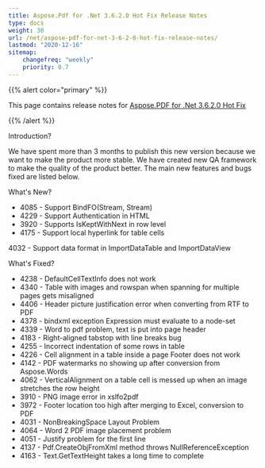 ```yaml
---
title: Aspose.Pdf for .Net 3.6.2.0 Hot Fix Release Notes
type: docs
weight: 30
url: /net/aspose-pdf-for-net-3-6-2-0-hot-fix-release-notes/
lastmod: "2020-12-16"
sitemap:
    changefreq: "weekly"
    priority: 0.7
---
```


{{% alert color="primary" %}} 

This page contains release notes for [Aspose.PDF for .Net 3.6.2.0 Hot Fix](http://www.aspose.com/downloads/pdf/net/new-releases/aspose.pdf-for-.net-3.6.2.0-hot-fix/)

{{% /alert %}} 

Introduction? 

We have spent more than 3 months to publish this new version because we want to 
make the product more stable. We have created new QA framework to make the 
quality of the product better. The main new features and bugs fixed are listed 
below. 

What's New? 

- 4085 - Support 
  BindFO(Stream, Stream)
- 4229 - Support 
  Authentication in HTML
- 3920 - Supports 
  IsKeptWithNext in row level
- 4175 - Support 
  local hyperlink for table cells

4032 - 
Support data 
format in ImportDataTable and ImportDataView 

What's Fixed? 

- 4238 - DefaultCellTextInfo 
  does not work
- 4340 - Table 
  with images and rowspan when spanning for multiple pages gets misaligned
- 4406 - Header 
  picture justification error when converting from RTF to PDF
- 4378 - bindxml 
  exception Expression must evaluate to a node-set
- 4339 - Word 
  to pdf problem, text is put into page header
- 4183 - Right-aligned 
  tabstop with line breaks bug
- 4255 - 
  Incorrect 
  indentation of some rows in table 
- 4226 - Cell 
  alignment in a table inside a page Footer does not work
- 4142 - PDF 
  watermarks no showing up after conversion from Aspose.Words
- 4062 - VerticalAlignment 
  on a table cell is messed up when an image stretches the row height
- 3910 - PNG 
  image error in xslfo2pdf
- 3972 - Footer 
  location too high after merging to Excel, conversion to PDF
- 4031 - NonBreakingSpace 
  Layout Problem
- 4064 - Word 
  2 PDF image placement problem
- 4051 - Justify 
  problem for the first line
- 4137 - Pdf.CreateObjFromXml 
  method throws NullReferenceException
- 4163 - Text.GetTextHeight 
  takes a long time to complete 

